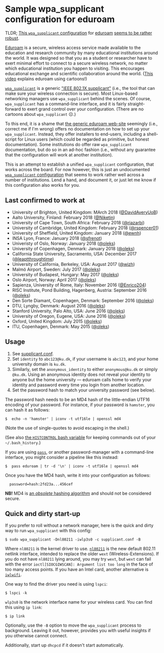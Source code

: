 # Sample wpa_supplicant configuration for eduroam

TLDR; [This `wpa_supplicant` configuration](supplicant.conf) for
[eduroam](https://www.eduroam.org) [seems to be rather
robust](#last-confirmed-to-work-at).

[Eduroam](https://www.eduroam.org) is a secure, wireless access
service made available to the education and research community by many
educational institutions around the world. It was designed so that you
as a student or researcher have to exert minimal effort to connect to
a secure wireless network, no matter which educational institution you
happen to visiting.  This encourages educational exchange and
scientific collaboration around the world. ([This
video](https://www.youtube.com/watch?v=TVCmcMZS3uA) explains eduroam
using cartoons!)

[`wpa_supplicant`](https://linux.die.net/man/8/wpa_supplicant) is a generic
["IEEE 802.1X supplicant"](https://en.wikipedia.org/wiki/Supplicant_(computer))
(i.e., the tool that can make sure your wireless connection is secure). Most
Linux-based networking managers use `wpa_supplicant` behind the scenes. Of
course, `wpa_supplicant` has a command-line interface, and it is fairly
straight-forward to exert grand control over your configuration. (There are no
cartoons about `wpa_supplicant` ☹.)

To this end, it is a shame that [the generic eduroam
web-site](https://www.eduroam.org) seemingly (i.e., correct me if I'm wrong)
offers no documentation on how to set up your `wpa_supplicant`. Instead, they
offer installers to end-users, including a shell-script for Linux users (which
could be regarded as primitive, but honest documentation). Some institutions do
offer raw `wpa_supplicant` documentation, but do so in an ad-hoc fashion (i.e.,
without any guarantee that the configuration will work at another institution).

This is an attempt to establish a unified `wpa_supplicant` configuration, that
works across the board. For now however, this is just an undocumented
[`wpa_supplicant` configuration](supplicant.conf) that seems to work rather
well across a number of institutions. Lend a hand, and document it, or just let
me know if this configuration also works for you.

## Last confirmed to work at

* University of Brighton, United Kingdom: MArch 2018
  ([@DavidAveryUoB](https://github.com/DavidAveryUoB))
* Aalto University, Finland: February 2018
  ([@Niketin](https://github.com/Niketin))
* University of Cape Town, South Africa: February 2018
  ([@riazarbi](https://github.com/riazarbi))
* University of Cambridge, United Kingdom: February 2018
  ([@rspencer01](https://github.com/rspencer01))
* University of Sheffield, United Kingdom: January 2018
  ([@ewnh](https://github.com/ewnh))
* INSA Lyon, France: January 2018
  ([@sfrenot](https://github.com/sfrenot))
* Univeristy of Oslo, Norway: January 2018
  ([@oleks](https://github.com/oleks))
* University of Copenhagen, Denmark: January 2018
  ([@oleks](https://github.com/oleks))
* California State University, Sacramento, USA: December 2017
  ([@leaptthroughtime](https://github.com/leaptthroughtime))
* University of California, Berkeley, USA: August 2017
  ([@wizh](https://github.com/wizh))
* Malmö Airport, Sweden: July 2017
  ([@oleks](https://github.com/oleks))
* University of Budapest, Hungary: May 2017
  ([@oleks](https://github.com/oleks))
* Oslo Airport, Norway: April 2017
  ([@oleks](https://github.com/oleks))
* Sapienza, University of Rome, Italy: November 2016
  ([@Enrico204](https://github.com/Enrico204))
* RISC Institute, Pond Building, Hagenberg, Austria: September 2016
  ([@oleks](https://github.com/oleks))
* Den Sorte Diamant, Copenhagen, Denmark: September 2016
  ([@oleks](https://github.com/oleks))
* DTU, Lyngby, Denmark: August 2016
  ([@oleks](https://github.com/oleks))
* Stanford University, Palo Alto, USA: June 2016
  ([@oleks](https://github.com/oleks))
* University of Oregon, Eugene, USA: June 2016
  ([@oleks](https://github.com/oleks))
* Oxford, United Kingdom: July 2015
  ([@oleks](https://github.com/oleks))
* ITU, Copenhagen, Denmark: May 2015
  ([@oleks](https://github.com/oleks))

## Usage

1. See [supplicant.conf](supplicant.conf).
2. Set `identity` to `abc123@ku.dk`, if your username is
   `abc123`, and your home university domain is `ku.dk`.
3. Similarly, set the `anonymous_identity` to either `anonymous@ku.dk`
   or simply `@ku.dk`. Using an anonymous identity does not reveal your
   identity to anyone but the home university — eduroam calls home to
   verify your identity and password every time you login from another
   location.
4. Set the password hash to match your university password (see below).

The password hash needs to be an MD4 hash of the little-endian UTF16 encoding
of your password. For instance, if your password is `hamster`, you can hash it
as follows:

~~~
$  echo -n 'hamster' | iconv -t utf16le | openssl md4
~~~

(Note the use of single-quotes to avoid escaping in the shell.)

(See also [the `HISTCONTROL` bash
variable](https://www.gnu.org/software/bash/manual/html_node/Bash-Variables.html#index-HISTCONTROL)
for keeping commands out of your `~/.bash_history`.)

If you are using [`pass`](https://www.passwordstore.org/), or another
password-manager with a command-line interface, you might consider
a pipeline like this instead:

~~~
$  pass eduroam | tr -d '\n' | iconv -t utf16le | openssl md4
~~~

Once you have the MD4 hash, write it into your configuration as
follows:

~~~
  password=hash:2fd23a...456cef
~~~

**NB!** MD4 is [an _obsolete_ hashing
algorithm](https://tools.ietf.org/html/rfc6150) and should not be
considered secure.

## Quick and dirty start-up

If you prefer to roll without a network manager, here is the quick and dirty
way to run `wpa_supplicant` with this config:

~~~
$ sudo wpa_supplicant -Dnl80211 -iwlp3s0 -c supplicant.conf -B
~~~

Where `nl80211` is the kernel driver to use.
[`nl80211`](https://wireless.wiki.kernel.org/en/users/drivers/nl80211)
is the new default 802.11 netlink interface, intended to replace the
older `wext` (Wireless-Extensions). If you do not have `nl80211` lying
around, you may try `wext`, but `wext` can fail with the error
`ioctl[SIOCGIWSCAN]: Argument list too long` in the face of too many
access points. If you have an Intel card, another alternative is
[`iwlwifi`](https://wireless.wiki.kernel.org/en/users/drivers/iwlwifi).

One way to find the driver you need is using `lspci`:

~~~
$ lspci -k
~~~

`wlp3s0` is the network interface name for your wireless card. You can find
this using `ip link`:

~~~
$ ip link
~~~

Optionally, use the `-B` option to move the `wpa_supplicant` process to
background. Leaving it out, however, provides you with useful insights if you
otherwise cannot connect.

Additionally, start up `dhcpcd` if it doesn't start automatically.
